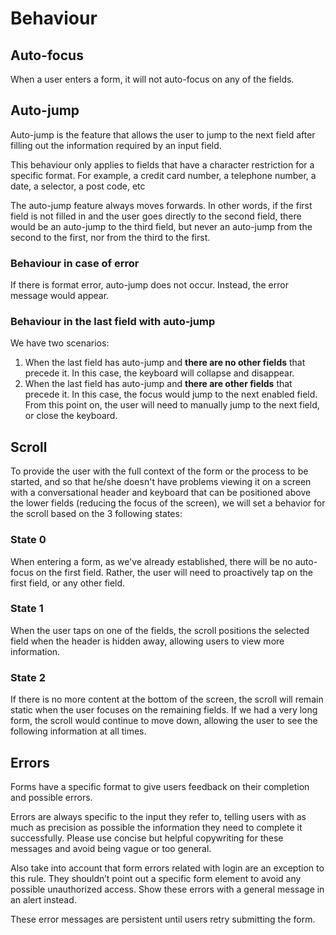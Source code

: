 # Behaviour

## Auto-focus

When a user enters a form, it will not auto-focus on any of the fields.

## Auto-jump

Auto-jump is the feature that allows the user to jump to the next field after filling out the information required by an input field.

This behaviour only applies to fields that have a character restriction for a specific format. For example, a credit card number, a telephone number, a date, a selector, a post code, etc

The auto-jump feature always moves forwards. In other words, if the first field is not filled in and the user goes directly to the second field, there would be an auto-jump to the third field, but never an auto-jump from the second to the first, nor from the third to the first.

### Behaviour in case of error

If there is format error, auto-jump does not occur. Instead, the error message would appear.

### Behaviour in the last field with auto-jump

We have two scenarios:

1. When the last field has auto-jump and **there are no other fields** that precede it. In this case, the keyboard will collapse and disappear. 
2. When the last field has auto-jump and **there are other fields** that precede it. In this case, the focus would jump to the next enabled field. From this point on, the user will need to manually jump to the next field, or close the keyboard.

## Scroll

To provide the user with the full context of the form or the process to be started, and so that he/she doesn't have problems viewing it on a screen with a conversational header and keyboard that can be positioned above the lower fields \(reducing the focus of the screen\), we will set a behavior for the scroll based on the 3 following states:

### State 0

When entering a form, as we've already established, there will be no auto-focus on the first field. Rather, the user will need to proactively tap on the first field, or any other field.

### State 1

When the user taps on one of the fields, the scroll positions the selected field when the header is hidden away, allowing users to view more information.

### State 2

If there is no more content at the bottom of the screen, the scroll will remain static when the user focuses on the remaining fields. If we had a very long form, the scroll would continue to move down, allowing the user to see the following information at all times.

## Errors

Forms have a specific format to give users feedback on their completion and possible errors.

Errors are always specific to the input they refer to, telling users with as much as precision as possible the information they need to complete it successfully. Please use concise but helpful copywriting for these messages and avoid being vague or too general.

Also take into account that form errors related with login are an exception to this rule. They shouldn’t point out a specific form element to avoid any possible unauthorized access. Show these errors with a general message in an alert instead.

These error messages are persistent until users retry submitting the form.

